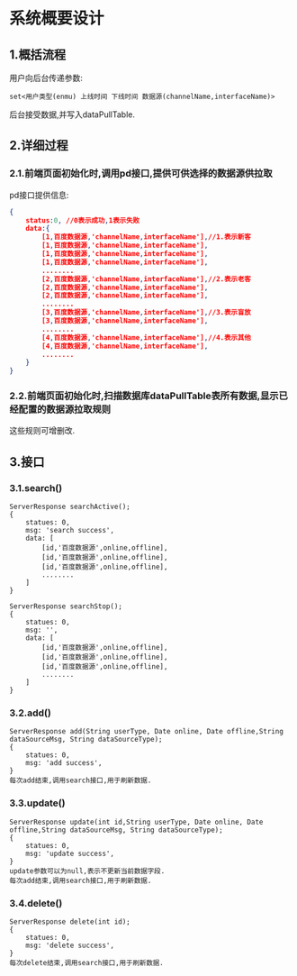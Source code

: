 # 系统概要设计

## 1.概括流程
用户向后台传递参数:<br>
```
set<用户类型(enmu) 上线时间 下线时间 数据源(channelName,interfaceName)>
```
后台接受数据,并写入dataPullTable.<br>

## 2.详细过程
### 2.1.前端页面初始化时,调用pd接口,提供可供选择的数据源供拉取<br>

pd接口提供信息:<br>
```json
{
    status:0, //0表示成功,1表示失败
    data:{
        [1,百度数据源,'channelName,interfaceName'],//1.表示新客
        [1,百度数据源,'channelName,interfaceName'],
        [1,百度数据源,'channelName,interfaceName'],
        [1,百度数据源,'channelName,interfaceName'],
        ........
        [2,百度数据源,'channelName,interfaceName'],//2.表示老客
        [2,百度数据源,'channelName,interfaceName'],
        [2,百度数据源,'channelName,interfaceName'],
        ........
        [3,百度数据源,'channelName,interfaceName'],//3.表示盲放
        [3,百度数据源,'channelName,interfaceName'],
        ........
        [4,百度数据源,'channelName,interfaceName'],//4.表示其他
        [4,百度数据源,'channelName,interfaceName'],
        ........
    }
}
```

### 2.2.前端页面初始化时,扫描数据库dataPullTable表所有数据,显示已经配置的数据源拉取规则
这些规则可增删改.<br>


## 3.接口
### 3.1.search()
```
ServerResponse searchActive();
{
    statues: 0,
    msg: 'search success',
    data: [
        [id,'百度数据源',online,offline],
        [id,'百度数据源',online,offline],
        [id,'百度数据源',online,offline],
        ........
    ]
}
```

```
ServerResponse searchStop();
{
    statues: 0,
    msg: '',
    data: [
        [id,'百度数据源',online,offline],
        [id,'百度数据源',online,offline],
        [id,'百度数据源',online,offline],
        ........
    ]
}
```
### 3.2.add()
```
ServerResponse add(String userType, Date online, Date offline,String dataSourceMsg, String dataSourceType);
{
    statues: 0,
    msg: 'add success',
}
每次add结束,调用search接口,用于刷新数据.
```
### 3.3.update()
```
ServerResponse update(int id,String userType, Date online, Date offline,String dataSourceMsg, String dataSourceType);
{
    statues: 0,
    msg: 'update success',
}
update参数可以为null,表示不更新当前数据字段.
每次add结束,调用search接口,用于刷新数据.
```
### 3.4.delete()
```
ServerResponse delete(int id);
{
    statues: 0,
    msg: 'delete success',
}
每次delete结束,调用search接口,用于刷新数据.
```